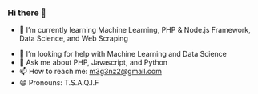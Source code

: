 ### Hi there 👋

<!--
- 🔭 I’m currently working on ...
-->
- 🌱 I’m currently learning Machine Learning, PHP & Node.js Framework, Data Science, and Web Scraping
<!--
- 👯 I’m looking to collaborate on ...
-->
- 🤔 I’m looking for help with Machine Learning and Data Science
- 💬 Ask me about PHP, Javascript, and Python
- 📫 How to reach me: m3g3nz2@gmail.com
- 😄 Pronouns: T.S.A.Q.I.F

